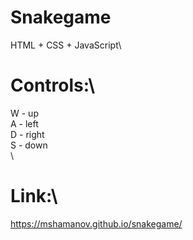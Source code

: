 # Snakegame
HTML + CSS + JavaScript\

# Controls:\
W - up\
A - left\
D - right\
S - down\
\
# Link:\ 
https://mshamanov.github.io/snakegame/
